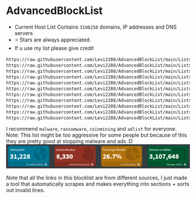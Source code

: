 # AdvancedBlockList

- Current Host List Contains ```3198258``` domains, IP addresses and DNS servers
- :star: Stars are always appreciated.
- If u use my list please give credit

```Direct Links to the lists
https://raw.githubusercontent.com/Levi2288/AdvancedBlockList/main/Lists/adlist.txt
https://raw.githubusercontent.com/Levi2288/AdvancedBlockList/main/Lists/abuse.txt
https://raw.githubusercontent.com/Levi2288/AdvancedBlockList/main/Lists/malware.txt
https://raw.githubusercontent.com/Levi2288/AdvancedBlockList/main/Lists/coinmining.txt
https://raw.githubusercontent.com/Levi2288/AdvancedBlockList/main/Lists/phishing.txt
https://raw.githubusercontent.com/Levi2288/AdvancedBlockList/main/Lists/privacy.txt
https://raw.githubusercontent.com/Levi2288/AdvancedBlockList/main/Lists/redirect.txt
https://raw.githubusercontent.com/Levi2288/AdvancedBlockList/main/Lists/spam.txt
https://raw.githubusercontent.com/Levi2288/AdvancedBlockList/main/Lists/google_amp.txt
https://raw.githubusercontent.com/Levi2288/AdvancedBlockList/main/Lists/regex.txt
https://raw.githubusercontent.com/Levi2288/AdvancedBlockList/main/Lists/whitelist.txt
```
I recommend ```malware```, ```ransomware```, ```coinmining``` and ```adlist``` for everyone.
Note: This list might be too aggressive for some people but because of this they are pretty good at stopping malware and ads :D
![image](https://raw.githubusercontent.com/Levi2288/AdvancedBlockList/main/%23ignore_me/pic.png)

 Note that all the links in this blocklist are from different sources, I just made a tool that automatically scrapes and makes everything into sections + sorts out invalid lines.